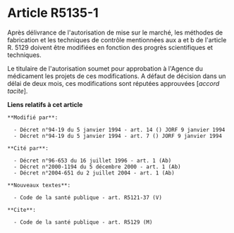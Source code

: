 # Article R5135-1

Après délivrance de l'autorisation de mise sur le marché, les méthodes de fabrication et les techniques de contrôle
mentionnées aux a et b de l'article R. 5129 doivent être modifiées en fonction des progrès scientifiques et techniques.

Le titulaire de l'autorisation soumet pour approbation à l'Agence du médicament les projets de ces modifications. A défaut de
décision dans un délai de deux mois, ces modifications sont réputées approuvées [*accord tacite*].

**Liens relatifs à cet article**

	**Modifié par**:

	  - Décret n°94-19 du 5 janvier 1994 - art. 14 () JORF 9 janvier 1994
	  - Décret n°94-19 du 5 janvier 1994 - art. 7 () JORF 9 janvier 1994

	**Cité par**:

	  - Décret n°96-653 du 16 juillet 1996 - art. 1 (Ab)
	  - Décret n°2000-1194 du 5 décembre 2000 - art. 1 (Ab)
	  - Décret n°2004-651 du 2 juillet 2004 - art. 1 (Ab)

	**Nouveaux textes**:

	  - Code de la santé publique - art. R5121-37 (V)

	**Cite**:

	  - Code de la santé publique - art. R5129 (M)
